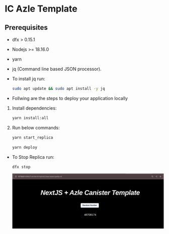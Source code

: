 # IC Azle Template

## Prerequisites

- dfx > 0.15.1
- Nodejs >= 18.16.0
- yarn
- jq (Command line based JSON processor).
- To install jq run:

    ```bash
    sudo apt update && sudo apt install -y jq
    ```

- Follwing are the steps to deploy your application locally

1. Install dependencies:

    ```bash
    yarn install:all
    ```

2. Run below commands:

   ```bash
   yarn start_replica
   ```

   ```bash
   yarn deploy
   ```

- To Stop Replica run:

   ```bash
   dfx stop
   ```

   ![Image](public/image.png)
